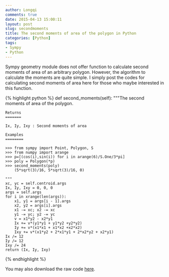 ```yaml
---
author: Longqi
comments: true
date: 2015-04-13 15:00:11
layout: post
slug: secondmoments
title: The second moments of area of the polygon in Python
categories: [Python]
tags:
- Sympy
- Python
---
```


Sympy geometry module does not offer function to calculate second moments of area of an arbitrary polygon. However, the algorithm to calculate the moments are quite simple. I simply post the codes for calculating second moments of area here for those who maybe interested in this function.

{% highlight python %}
def second_moments(self):
    """The second moments of area of the polygon.

    Returns
    =======

    Ix, Iy, Ixy : Second moments of area

    Examples
    ========

    >>> from sympy import Point, Polygon, S
    >>> from numpy import arange
    >>> p=[(cos(i),sin(i)) for i in arange(6)/S.One/3*pi]
    >>> poly = Polygon(*p)
    >>> second_moments(poly)
        (5*sqrt(3)/16, 5*sqrt(3)/16, 0)

    """
    xc, yc = self.centroid.args
    Ix, Iy, Ixy = 0, 0, 0
    args = self.args
    for i in xrange(len(args)):
        x1, y1 = args[i - 1].args
        x2, y2 = args[i].args
        x1 -= xc; x2 -= xc
        y1 -= yc; y2 -= yc
        v = x1*y2 - x2*y1
        Ix += v*(y1*y1 + y1*y2 +y2*y2)
        Iy += v*(x1*x1 + x1*x2 +x2*x2)
        Ixy += v*(x1*y2 + 2*x1*y1 + 2*x2*y2 + x2*y1)
    Ix /= 12
    Iy /= 12
    Ixy /= 24
    return (Ix, Iy, Ixy)
{% endhighlight %}

You may also download the raw code [here](/public/other/second_moments.py).